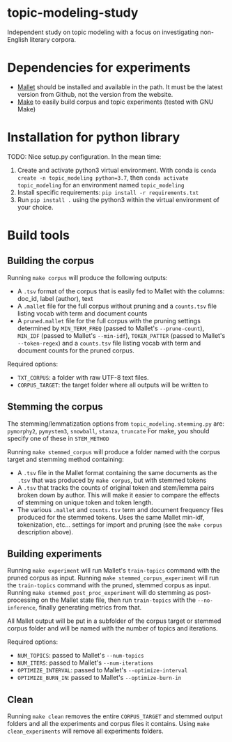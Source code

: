 # topic-modeling-study
Independent study on topic modeling with a focus on investigating non-English literary corpora.

# Dependencies for experiments
- [Mallet](http://mallet.cs.umass.edu) should be installed and available in the path. It must be the latest version from Github, not the version from the website. 
- [Make](https://en.wikipedia.org/wiki/Make_(software)) to easily build corpus and topic experiments (tested with GNU Make)

# Installation for python library
TODO: Nice setup.py configuration.
In the mean time:
1. Create and activate python3 virtual environment. With conda is `conda create -n topic_modeling python=3.7`, then `conda activate topic_modeling` for an environment named `topic_modeling`
2. Install specific requirements: `pip install -r requirements.txt`
3. Run `pip install .` using the python3 within the virtual environment of your choice.

# Build tools
## Building the corpus
Running `make corpus` will produce the following outputs:
- A `.tsv` format of the corpus that is easily fed to Mallet with the columns: doc_id, label (author), text
- A `.mallet` file for the full corpus without pruning and a `counts.tsv` file listing vocab with term and document counts
- A `pruned.mallet` file for the full corpus with the pruning settings determined by `MIN_TERM_FREQ` (passed to Mallet's `--prune-count`), `MIN_IDF` (passed to Mallet's `--min-idf`), `TOKEN_PATTER` (passed to Mallet's `--token-regex`) and a `counts.tsv` file listing vocab with term and document counts for the pruned corpus.

Required options:
- `TXT_CORPUS`: a folder with raw UTF-8 text files.
- `CORPUS_TARGET`: the target folder where all outputs will be written to

## Stemming the corpus
The stemming/lemmatization options from `topic_modeling.stemming.py` are: `pymorphy2`, `pymystem3`, `snowball`, `stanza`, `truncate`
For make, you should specify one of these in `STEM_METHOD`

Running `make stemmed_corpus` will produce a folder named with the corpus target and stemming method containing:
- A `.tsv` file in the Mallet format containing the same documents as the `.tsv` that was produced by `make corpus`, but with stemmed tokens
- A `.tsv` that tracks the counts of original token and stem/lemma pairs broken down by author. This will make it easier to compare the effects of stemming on unique token and token length.
- The various `.mallet` and `counts.tsv` term and document frequency files produced for the stemmed tokens. Uses the same Mallet min-idf, tokenization, etc... settings for import and pruning (see the `make corpus` description above).

## Building experiments
Running `make experiment` will run Mallet's `train-topics` command with the pruned corpus as input. Running `make stemmed_corpus_experiment` will run the `train-topics` command with the pruned, stemmed corpus as input.
Running `make stemmed_post_proc_experiment` will do stemming as post-processing on the Mallet state file, then run `train-topics` with the `--no-inference`, finally generating metrics from that.

All Mallet output will be put in a subfolder of the corpus target or stemmed corpus folder and will be named with the number of topics and iterations.

Required options:
- `NUM_TOPICS`: passed to Mallet's `--num-topics`
- `NUM_ITERS`: passed to Mallet's `--num-iterations`
- `OPTIMIZE_INTERVAL`: passed to Mallet's `--optimize-interval`
- `OPTIMIZE_BURN_IN`: passed to Mallet's `--optimize-burn-in`

## Clean
Running `make clean` removes the entire `CORPUS_TARGET` and stemmed output folders and all the experiments and corpus files it contains. Using `make clean_experiments` will remove all experiments folders.
